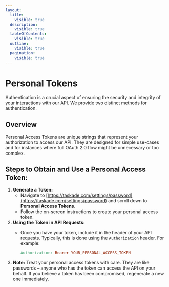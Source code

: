 ```yaml
---
layout:
  title:
    visible: true
  description:
    visible: true
  tableOfContents:
    visible: true
  outline:
    visible: true
  pagination:
    visible: true
---
```


# Personal Tokens

Authentication is a crucial aspect of ensuring the security and integrity of your interactions with our API. We provide two distinct methods for authentication.

## Overview

Personal Access Tokens are unique strings that represent your authorization to access our API. They are designed for simple use-cases and for instances where full OAuth 2.0 flow might be unnecessary or too complex.

## Steps to Obtain and Use a Personal Access Token:

1. **Generate a Token:**
   * Navigate to [https://taskade.com/settings/password](https://taskade.com/settings/password) and scroll down to **Personal Access Tokens**.
   * Follow the on-screen instructions to create your personal access token.
2. **Using the Token in API Requests:**
   *   Once you have your token, include it in the header of your API requests. Typically, this is done using the `Authorization` header. For example:

       ```makefile
       Authorization: Bearer YOUR_PERSONAL_ACCESS_TOKEN
       ```
3. **Note:** Treat your personal access tokens with care. They are like passwords – anyone who has the token can access the API on your behalf. If you believe a token has been compromised, regenerate a new one immediately.

